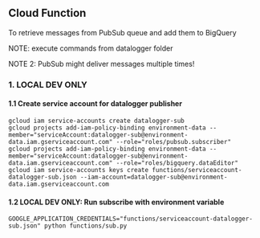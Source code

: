 ## Cloud Function

To retrieve messages from PubSub queue and add them to BigQuery

NOTE: execute commands from datalogger folder

NOTE 2: PubSub might deliver messages multiple times!

### 1. LOCAL DEV ONLY

#### 1.1 Create service account for datalogger publisher

```
gcloud iam service-accounts create datalogger-sub
gcloud projects add-iam-policy-binding environment-data --member="serviceAccount:datalogger-sub@environment-data.iam.gserviceaccount.com" --role="roles/pubsub.subscriber"
gcloud projects add-iam-policy-binding environment-data --member="serviceAccount:datalogger-sub@environment-data.iam.gserviceaccount.com" --role="roles/bigquery.dataEditor"
gcloud iam service-accounts keys create functions/serviceaccount-datalogger-sub.json --iam-account=datalogger-sub@environment-data.iam.gserviceaccount.com
```

#### 1.2 LOCAL DEV ONLY: Run subscribe with environment variable

```
GOOGLE_APPLICATION_CREDENTIALS="functions/serviceaccount-datalogger-sub.json" python functions/sub.py
```
